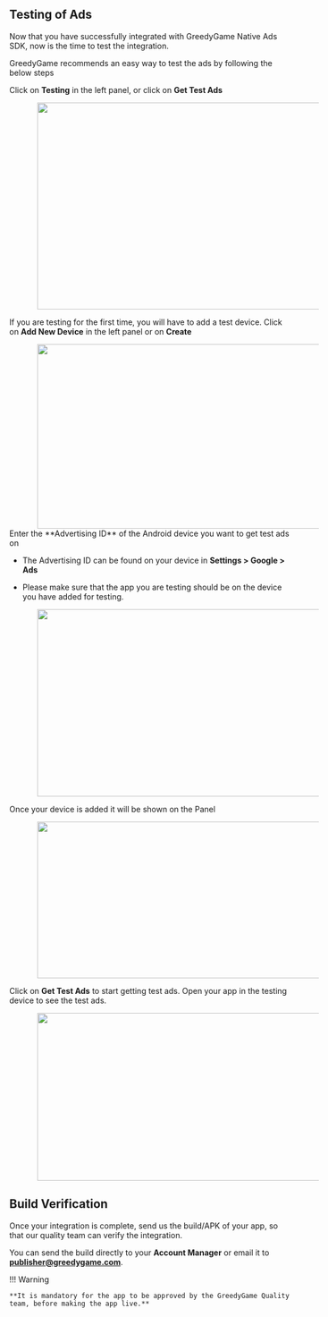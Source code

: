 ## **Testing of Ads**

Now that you have successfully integrated with GreedyGame Native Ads SDK, now is the time to test the integration.

GreedyGame recommends an easy way to test the ads by following the below steps

Click on **Testing** in the left panel, or click on **Get Test Ads**

<img src="/img/new/16a_test_ads.png" alt="" style="margin-left: 50px" width="600" height="370">

If you are testing for the first time, you will have to add a test device. Click on **Add New Device** in the left panel or on **Create**

<img src="/img/new/16b_test_ads.png" alt="" style="margin-left: 50px" width="600" height="330">
Enter the **Advertising ID** of the Android device you want to get test ads on
   
   * The Advertising ID can be found on your device in **Settings > Google > Ads**

   * Please make sure that the app you are testing should be on the device you have added for testing.

<img src="/img/newiOS/c_test_ads.png" alt="" style="margin-left: 50px" width="600" height="335">

Once your device is added it will be shown on the Panel

<img src="/img/new/16d_test_ads.png" alt="" style="margin-left: 50px" width="600" height="280">

Click on **Get Test Ads** to start getting test ads. Open your app in the testing device to see the test ads.

<img src="/img/new/16e_test_ads.png" alt="" style="margin-left: 50px" width="600" height="300">

## **Build Verification**

Once your integration is complete, send us the build/APK of your app, so that our quality team can verify the integration.

You can send the build directly to your **Account Manager** or email it to **publisher@greedygame.com**.

!!! Warning
    
    **It is mandatory for the app to be approved by the GreedyGame Quality team, before making the app live.**